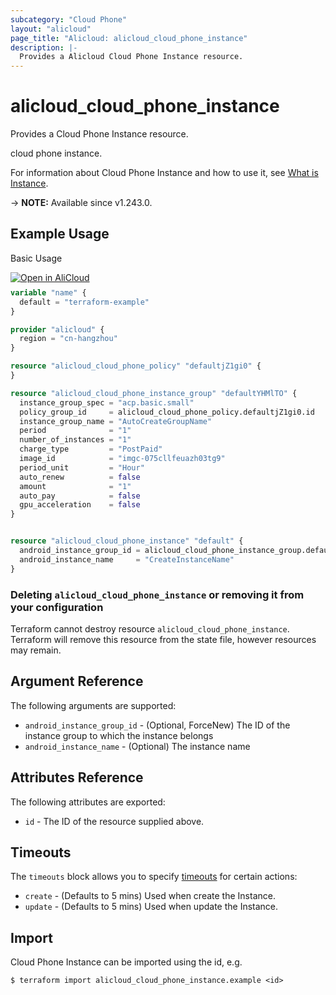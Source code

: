 ```yaml
---
subcategory: "Cloud Phone"
layout: "alicloud"
page_title: "Alicloud: alicloud_cloud_phone_instance"
description: |-
  Provides a Alicloud Cloud Phone Instance resource.
---
```


# alicloud_cloud_phone_instance

Provides a Cloud Phone Instance resource.

cloud phone instance.

For information about Cloud Phone Instance and how to use it, see [What is Instance](https://next.api.alibabacloud.com/document/eds-aic/2023-09-30/DescribeAndroidInstances).

-> **NOTE:** Available since v1.243.0.

## Example Usage

Basic Usage

<div style="display: block;margin-bottom: 40px;"><div class="oics-button" style="float: right;position: absolute;margin-bottom: 10px;">
  <a href="https://api.aliyun.com/terraform?resource=alicloud_cloud_phone_instance&exampleId=59386538-3f9b-0797-826f-161d7aeb05dd2cf4aaa2&activeTab=example&spm=docs.r.cloud_phone_instance.0.593865383f&intl_lang=EN_US" target="_blank">
    <img alt="Open in AliCloud" src="https://img.alicdn.com/imgextra/i1/O1CN01hjjqXv1uYUlY56FyX_!!6000000006049-55-tps-254-36.svg" style="max-height: 44px; max-width: 100%;">
  </a>
</div></div>

```terraform
variable "name" {
  default = "terraform-example"
}

provider "alicloud" {
  region = "cn-hangzhou"
}

resource "alicloud_cloud_phone_policy" "defaultjZ1gi0" {
}

resource "alicloud_cloud_phone_instance_group" "defaultYHMlTO" {
  instance_group_spec = "acp.basic.small"
  policy_group_id     = alicloud_cloud_phone_policy.defaultjZ1gi0.id
  instance_group_name = "AutoCreateGroupName"
  period              = "1"
  number_of_instances = "1"
  charge_type         = "PostPaid"
  image_id            = "imgc-075cllfeuazh03tg9"
  period_unit         = "Hour"
  auto_renew          = false
  amount              = "1"
  auto_pay            = false
  gpu_acceleration    = false
}


resource "alicloud_cloud_phone_instance" "default" {
  android_instance_group_id = alicloud_cloud_phone_instance_group.defaultYHMlTO.id
  android_instance_name     = "CreateInstanceName"
}
```

### Deleting `alicloud_cloud_phone_instance` or removing it from your configuration

Terraform cannot destroy resource `alicloud_cloud_phone_instance`. Terraform will remove this resource from the state file, however resources may remain.

## Argument Reference

The following arguments are supported:
* `android_instance_group_id` - (Optional, ForceNew) The ID of the instance group to which the instance belongs
* `android_instance_name` - (Optional) The instance name

## Attributes Reference

The following attributes are exported:
* `id` - The ID of the resource supplied above.

## Timeouts

The `timeouts` block allows you to specify [timeouts](https://developer.hashicorp.com/terraform/language/resources/syntax#operation-timeouts) for certain actions:
* `create` - (Defaults to 5 mins) Used when create the Instance.
* `update` - (Defaults to 5 mins) Used when update the Instance.

## Import

Cloud Phone Instance can be imported using the id, e.g.

```shell
$ terraform import alicloud_cloud_phone_instance.example <id>
```